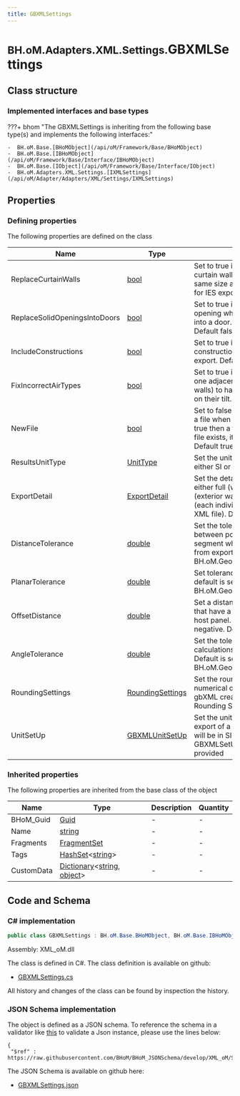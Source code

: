 ```yaml
---
title: GBXMLSettings
---
```


# <small>BH.oM.Adapters.XML.Settings.</small>**GBXMLSettings**



## Class structure

### Implemented interfaces and base types

???+ bhom "The GBXMLSettings is inheriting from the following base type(s) and implements the following interfaces:"

    -  BH.oM.Base.[BHoMObject](/api/oM/Framework/Base/BHoMObject)
    -  BH.oM.Base.[IBHoMObject](/api/oM/Framework/Base/Interface/IBHoMObject)
    -  BH.oM.Base.[IObject](/api/oM/Framework/Base/Interface/IObject)
    -  BH.oM.Adapters.XML.Settings.[IXMLSettings](/api/oM/Adapter/Adapters/XML/Settings/IXMLSettings)


## Properties



### Defining properties

The following properties are defined on the class

| Name             | Type             | Description      | Quantity         |
|------------------|------------------|------------------|------------------|
| ReplaceCurtainWalls | [bool](https://learn.microsoft.com/en-us/dotnet/api/System.Boolean?view=netstandard-2.0) | Set to true if you want to replace curtain walls to have openings the same size as the wall. This is useful for IES exports. Default false | - |
| ReplaceSolidOpeningsIntoDoors | [bool](https://learn.microsoft.com/en-us/dotnet/api/System.Boolean?view=netstandard-2.0) | Set to true if you want to replace an opening which is marked as solid into a door. Useful for IES exports. Default false | - |
| IncludeConstructions | [bool](https://learn.microsoft.com/en-us/dotnet/api/System.Boolean?view=netstandard-2.0) | Set to true if you want to include construction and material data in the export. Default false | - |
| FixIncorrectAirTypes | [bool](https://learn.microsoft.com/en-us/dotnet/api/System.Boolean?view=netstandard-2.0) | Set to true if you want air types with one adjacent space (i.e. external air walls) to have their type fixed based on their tilt. Default false | - |
| NewFile | [bool](https://learn.microsoft.com/en-us/dotnet/api/System.Boolean?view=netstandard-2.0) | Set to false if you want to append to a file when pushing XML. If set to true then a file will be created. If a file exists, it will be overwritten. Default true | - |
| ResultsUnitType | [UnitType](/api/oM/Adapter/Adapters/XML/Enums/UnitType) | Set the unit type for the results to be either SI or Imperial. Default SI | - |
| ExportDetail | [ExportDetail](/api/oM/Adapter/Adapters/XML/Enums/ExportDetail) | Set the detail of your export to be either full (whole building), shell (exterior walls only), or spaces (each individual space as its own XML file). Default full | - |
| DistanceTolerance | [double](https://learn.microsoft.com/en-us/dotnet/api/System.Double?view=netstandard-2.0) | Set the tolerance for distance between points to define a 'short' segment which should be removed from export, default is set to BH.oM.Geometry.Tolerance.Distance | - |
| PlanarTolerance | [double](https://learn.microsoft.com/en-us/dotnet/api/System.Double?view=netstandard-2.0) | Set tolerance for planar surfaces, default is set to BH.oM.Geometry.Tolerance.Distance | - |
| OffsetDistance | [double](https://learn.microsoft.com/en-us/dotnet/api/System.Double?view=netstandard-2.0) | Set a distance to offset openings that have a area &gt;= the area of the host panel. Value should be negative. Defaults to -0.001 | - |
| AngleTolerance | [double](https://learn.microsoft.com/en-us/dotnet/api/System.Double?view=netstandard-2.0) | Set the tolerance for angle calculations when exporting to XML. Default is set to BH.oM.Geometry.Tolerance.Angle | - |
| RoundingSettings | [RoundingSettings](/api/oM/Adapter/Adapters/XML/GBXML/RoundingSettings) | Set the rounding options for numerical outputs to be used within gbXML creation. Default is per the Rounding Settings defaults | - |
| UnitSetUp | [GBXMLUnitSetUp](/api/oM/Adapter/Adapters/XML/GBXML/GBXMLUnitSetUp) | Set the units to be used for the export of a gbXML file. Default units will be in SI using the defaults of the GBXMLSetUp object if none are provided | - |


### Inherited properties
The following properties are inherited from the base class of the object

| Name             | Type             | Description      | Quantity         |
|------------------|------------------|------------------|------------------|
| BHoM_Guid | [Guid](https://learn.microsoft.com/en-us/dotnet/api/System.Guid?view=netstandard-2.0) | - | - |
| Name | [string](https://learn.microsoft.com/en-us/dotnet/api/System.String?view=netstandard-2.0) | - | - |
| Fragments | [FragmentSet](/api/oM/Framework/Base/FragmentSet) | - | - |
| Tags | [HashSet](https://learn.microsoft.com/en-us/dotnet/api/System.Collections.Generic.HashSet-1?view=netstandard-2.0)&lt;[string](https://learn.microsoft.com/en-us/dotnet/api/System.String?view=netstandard-2.0)&gt; | - | - |
| CustomData | [Dictionary](https://learn.microsoft.com/en-us/dotnet/api/System.Collections.Generic.Dictionary-2?view=netstandard-2.0)&lt;[string](https://learn.microsoft.com/en-us/dotnet/api/System.String?view=netstandard-2.0), [object](https://learn.microsoft.com/en-us/dotnet/api/System.Object?view=netstandard-2.0)&gt; | - | - |


## Code and Schema

### C# implementation

``` C# title="C#"
public class GBXMLSettings : BH.oM.Base.BHoMObject, BH.oM.Base.IBHoMObject, BH.oM.Base.IObject, BH.oM.Adapters.XML.Settings.IXMLSettings
```

Assembly: XML_oM.dll

The class is defined in C#. The class definition is available on github:

- [GBXMLSettings.cs](https://github.com/BHoM/XML_Toolkit/blob/develop/XML_oM/Settings\GBXMLSettings.cs)

All history and changes of the class can be found by inspection the history.
### JSON Schema implementation

The object is defined as a JSON schema. To reference the schema in a validator like [this](https://www.jsonschemavalidator.net/) to validate a Json instance, please use the lines below:

``` { .json .copy .select } title="JSON Schema"
{
 "$ref" : https://raw.githubusercontent.com/BHoM/BHoM_JSONSchema/develop/XML_oM/Settings/GBXMLSettings.json}
```

The JSON Schema is available on github here:

- [GBXMLSettings.json](https://github.com/BHoM/BHoM_JSONSchema/blob/develop/XML_oM/Settings/GBXMLSettings.json)
